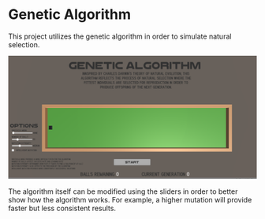 # Genetic Algorithm
This project utilizes the genetic algorithm in order to simulate natural selection. 

![](images/genetic.PNG)

The algorithm itself can be modified using the sliders in order to better show how the algorithm works. For example, a higher mutation will provide faster but less consistent results. 
